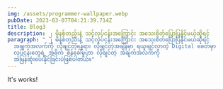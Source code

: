 ```yaml
---
img: /assets/programmer-wallpaper.webp
pubDate: 2023-03-07T04:21:39.714Z
title: Blog3
description: ၂ မိနစ်တည်းနဲ့ သင့်လုပ်ငန်းအကြောင်း အသေးစိတ်ပြောပြနိုင်မယ်ဆိုရင်
paragraph: " ၂ မိနစ်တည်းနဲ့ သင့်လုပ်ငန်းအကြောင်း အသေးစိတ်ပြောပြနိုင်မယ်ဆိုရင်
  အချက်အလက်ကို လိုချင်တဲ့နေရာ၊ လိုချင်တဲ့အချိန်မှာ ရယူချင်လာတဲ့ Digital ခေတ်မှာ
  လုပ်ငန်းတွေရဲ့ အဓိက စိန်ခေါ်မှုဟာ လိုချင်တဲ့ အချက်အလက်ကို
  အမြန်ဆုံးပေးနိုင်ခြင်းပဲဖြစ်ပါတယ်။"
---
```

I﻿t's works!